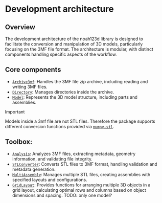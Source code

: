 # Development architecture

## Overview

The development architecture of the noah123d library is designed to facilitate the conversion and manipulation of 3D models, particularly focusing on the 3MF file format. The architecture is modular, with distinct components handling specific aspects of the workflow.

## Core components

- [`Archive3mf`](../reference/archive3mf.md): Handles the 3MF file zip archive, including reading and writing 3MF files.
- [`Directory`](../reference/directory.md): Manages directories inside the archive.
- [`Model`](../reference/model.md): Represents the 3D model structure, including parts and assemblies.



> [!Important]
> Models inside a 3mf file are not STL files. Therefore the package supports different conversion functions provided via [`numpy-stl`](https://github.com/stl-utils/numpy-stl).

## Toolbox:


- [`Analysis`](../reference/analyzer.md): Analyzes 3MF files, extracting metadata, geometry information, and validating file integrity.
- [`STLConverter`](../user-guide/stl-conversion.md): Converts STL files to 3MF format, handling validation and metadata generation.
- [`MultiAssembly`](../reference/multi-assembly.md): Manages multiple STL files, creating assemblies with specified layouts and configurations.
- [`GridLayout`](../reference/grid-layouts.md): Provides functions for arranging multiple 3D objects in a grid layout, calculating optimal rows and columns based on object dimensions and spacing. TODO: only one model?
